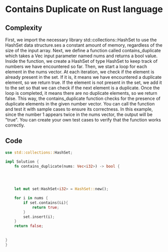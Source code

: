 # Contains Duplicate on Rust language

## Complexity

First, we import the necessary library std::collections::HashSet to use the HashSet data structure.ses a constant amount of memory, regardless of the size of the input array. Next, we define a function called contains_duplicate which takes a Vec<i32> input parameter named nums and returns a bool value. Inside the function, we create a HashSet of type HashSet<i32> to keep track of numbers we have encountered so far. Then, we start a loop for each element in the nums vector. At each iteration, we check if the element is already present in the set. If it is, it means we have encountered a duplicate element, so we return true. If the element is not present in the set, we add it to the set so that we can check if the next element is a duplicate. Once the loop is completed, it means there are no duplicate elements, so we return false. This way, the contains_duplicate function checks for the presence of duplicate elements in the given number vector. You can call the function and test it with sample cases to ensure its correctness. In this example, since the number 1 appears twice in the nums vector, the output will be "true". You can create your own test cases to verify that the function works correctly.

## Code

``` Rust
use std::collections::HashSet;

impl Solution {
    fn contains_duplicate(nums: Vec<i32>) -> bool {

    

    
    let mut set:HashSet<i32> = HashSet::new();

    for i in nums {
        if set.contains(&i){
            return true;
        }
        set.insert(i);
    }
    return false;
        
      
} 
}  
```
